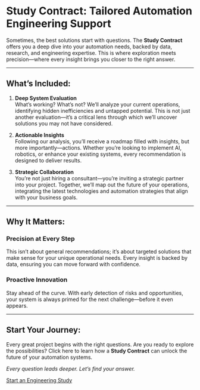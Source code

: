 # Study Contract: Tailored Automation Engineering Support

Sometimes, the best solutions start with questions. The **Study Contract** offers you a deep dive into your automation needs, backed by data, research, and engineering expertise. This is where exploration meets precision—where every insight brings you closer to the right answer.

---

## What’s Included:

1. **Deep System Evaluation**  
   What’s working? What’s not? We’ll analyze your current operations, identifying hidden inefficiencies and untapped potential. This is not just another evaluation—it’s a critical lens through which we’ll uncover solutions you may not have considered.

2. **Actionable Insights**  
   Following our analysis, you’ll receive a roadmap filled with insights, but more importantly—actions. Whether you’re looking to implement AI, robotics, or enhance your existing systems, every recommendation is designed to deliver results.

3. **Strategic Collaboration**  
   You’re not just hiring a consultant—you’re inviting a strategic partner into your project. Together, we’ll map out the future of your operations, integrating the latest technologies and automation strategies that align with your business goals.

---

## Why It Matters:

### **Precision at Every Step**  
This isn’t about general recommendations; it’s about targeted solutions that make sense for your unique operational needs. Every insight is backed by data, ensuring you can move forward with confidence.

### **Proactive Innovation**  
Stay ahead of the curve. With early detection of risks and opportunities, your system is always primed for the next challenge—before it even appears.

---

## Start Your Journey:

Every great project begins with the right questions. Are you ready to explore the possibilities? Click here to learn how a **Study Contract** can unlock the future of your automation systems.  

*Every question leads deeper. Let’s find your answer.*

<a href="https://macmaniac77.gumroad.com/l/engineeringhours" class="link-button">Start an Engineering Study</a>